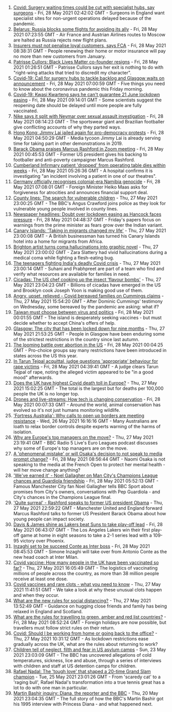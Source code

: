 1. [Covid: Surgery waiting times could be cut with specialist hubs, say surgeons](https://www.bbc.co.uk/news/health-57277793) - Fri, 28 May 2021 02:42:02 GMT - Surgeons in England want specialist sites for non-urgent operations delayed because of the pandemic.
2. [Belarus: Russia blocks some flights for avoiding its ally](https://www.bbc.co.uk/news/world-europe-57271949) - Fri, 28 May 2021 07:23:55 GMT - Air France and Austrian Airlines routes to Moscow are halted as Russia rejects new flight plans.
3. [Insurers must not penalise loyal customers, says FCA](https://www.bbc.co.uk/news/business-57270415) - Fri, 28 May 2021 08:38:31 GMT - People renewing their home or motor insurance will pay no more than new customers from January.
4. [Patrisse Cullors: Black Lives Matter co-founder resigns](https://www.bbc.co.uk/news/world-us-canada-57277777) - Fri, 28 May 2021 01:26:51 GMT - Patrisse Cullors says her exit is nothing to do with "right-wing attacks that tried to discredit my character".
5. [Covid-19: Call for surgery hubs to tackle backlog and Glasgow waits on announcement](https://www.bbc.co.uk/news/uk-57268390) - Fri, 28 May 2021 07:00:59 GMT - Five things you need to know about the coronavirus pandemic this Friday morning.
6. [Covid-19: Kwasi Kwarteng says he can't guarantee 21 June lockdown easing](https://www.bbc.co.uk/news/uk-57278879) - Fri, 28 May 2021 09:14:01 GMT - Some scientists suggest the reopening date should be delayed until more people are fully vaccinated.
7. [Nike says it split with Neymar over sexual assault investigation](https://www.bbc.co.uk/news/world-us-canada-57278258) - Fri, 28 May 2021 08:14:23 GMT - The sportswear giant and Brazilian footballer give conflicting accounts of why they parted ways.
8. [Hong Kong: Jimmy Lai jailed again for pro-democracy protests](https://www.bbc.co.uk/news/world-asia-china-57278062) - Fri, 28 May 2021 04:50:29 GMT - Media tycoon Jimmy Lai is already serving time for taking part in other demonstrations in 2019.
9. [Barack Obama praises Marcus Rashford in Zoom meeting](https://www.bbc.co.uk/news/education-57272039) - Fri, 28 May 2021 00:45:53 GMT - Former US president gives his backing to footballer and anti-poverty campaigner Marcus Rashford.
10. [Cumberland Infirmary patient 'dropped' from operating table dies within weeks](https://www.bbc.co.uk/news/uk-england-cumbria-57254855) - Fri, 28 May 2021 05:26:36 GMT - A hospital confirms it is investigating "an incident involving a patient in one of our theatres".
11. [Germany officially recognises colonial-era Namibia genocide](https://www.bbc.co.uk/news/world-europe-57279008) - Fri, 28 May 2021 07:08:01 GMT - Foreign Minister Heiko Maas asks for forgiveness for atrocities and announces financial support deal.
12. [County lines: The search for vulnerable children](https://www.bbc.co.uk/news/uk-57271269) - Thu, 27 May 2021 23:00:25 GMT - The BBC's Angus Crawford joins police as they look for vulnerable young people involved in county lines.
13. [Newspaper headlines: Doubt over lockdown easing as Hancock faces pressure](https://www.bbc.co.uk/news/blogs-the-papers-57277286) - Fri, 28 May 2021 04:48:37 GMT - Friday's papers focus on warnings from the prime minister as fears grow over the Indian variant.
14. [Canary Islands: 'Taking in migrants changed my life'](https://www.bbc.co.uk/news/world-europe-57272811) - Thu, 27 May 2021 23:00:08 GMT - A British businessman has turned his Canary Islands hotel into a home for migrants from Africa.
15. [Brighton artist turns coma hallucinations into graphic novel](https://www.bbc.co.uk/news/uk-england-sussex-57206923) - Thu, 27 May 2021 23:00:02 GMT - Zara Slattery had vivid hallucinations during a medical coma while fighting a flesh-eating bug.
16. [The teenagers fighting India's deadly Covid crisis](https://www.bbc.co.uk/news/world-57275106) - Thu, 27 May 2021 23:00:14 GMT - Suhani and Prabhpreet are part of a team who find and verify what resources are available for families in need.
17. [Cicadas: The US chef cooking up the insect 'flavour bombs'](https://www.bbc.co.uk/news/world-us-canada-57273056) - Thu, 27 May 2021 23:04:23 GMT - Billions of cicadas have emerged in the US and Brooklyn cook Joseph Yoon is making good use of them.
18. [Angry, upset, relieved - Covid bereaved families on Cummings claims](https://www.bbc.co.uk/news/uk-57271249) - Thu, 27 May 2021 15:54:20 GMT - After Dominic Cummings' testimony on Wednesday, some bereaved by the pandemic are asking: what if?
19. [Taiwan must choose between virus and politics](https://www.bbc.co.uk/news/world-asia-57246914) - Fri, 28 May 2021 00:01:55 GMT - The island is desperately seeking vaccines - but must decide whether to accept China's offers of help.
20. [Glasgow: The city that has been locked down for nine months](https://www.bbc.co.uk/news/uk-scotland-glasgow-west-57272876) - Thu, 27 May 2021 21:53:25 GMT - People in Glasgow have been enduring some of the strictest restrictions in the country since last autumn.
21. [The looming battle over abortion in the US](https://www.bbc.co.uk/news/world-us-canada-57208053) - Fri, 28 May 2021 00:04:25 GMT - Pro-choice groups say many restrictions have been introduced in states across the US this year.
22. [In Tarun Tejpal acquittal, judge questions 'appropriate' behaviour for rape victims](https://www.bbc.co.uk/news/world-asia-india-57266447) - Fri, 28 May 2021 04:39:41 GMT - A judge clears Tarun Tejpal of rape, noting the alleged victim appeared to be "in a good mood" afterwards.
23. [Does the UK have highest Covid death toll in Europe?](https://www.bbc.co.uk/news/57268471) - Thu, 27 May 2021 15:02:25 GMT - The total is the largest but for deaths per 100,000 people the UK is no longer top.
24. [Drones and live-streams: How tech is changing conservation](https://www.bbc.co.uk/news/newsbeat-57234398) - Fri, 28 May 2021 00:07:33 GMT - Around the world, animal conservation has evolved so it's not just humans monitoring wildlife.
25. ['Fortress Australia': Why calls to open up borders are meeting resistance](https://www.bbc.co.uk/news/world-australia-57224635) - Wed, 26 May 2021 16:16:16 GMT - Many Australians are loath to relax border controls despite experts warning of the harms of isolation.
26. [Why are Europe's top managers on the move?](https://www.bbc.co.uk/sport/football/57276759) - Thu, 27 May 2021 23:19:41 GMT - BBC Radio 5 Live's Euro Leagues podcast discusses why some of Europe's top managers are on the move.
27. [A 'phenomenal mistake' or will Osaka's decision to not speak to media prompt change?](https://www.bbc.co.uk/sport/tennis/57270276) - Fri, 28 May 2021 08:56:44 GMT - Naomi Osaka is not speaking to the media at the French Open to protect her mental health - will her move change anything?
28. ['We've earned it' - Noel Gallagher on Man City's Champions League chances and Guardiola friendship](https://www.bbc.co.uk/sport/football/57275565) - Fri, 28 May 2021 05:52:13 GMT - Famous Manchester City fan Noel Gallagher tells BBC Sport about promises from City's owners, conversations with Pep Guardiola - and City's chances in the Champions League final.
29. ['Quite surreal' - Rashford speaks to former US president Obama](https://www.bbc.co.uk/sport/football/57276599) - Thu, 27 May 2021 22:59:22 GMT - Manchester United and England forward Marcus Rashford talks to former US President Barack Obama about how young people can impact society.
30. [Davis & James shine as Lakers beat Suns to take play-off lead](https://www.bbc.co.uk/sport/basketball/57278777) - Fri, 28 May 2021 06:43:07 GMT - The Los Angeles Lakers win their first play-off game at home in eight seasons to take a 2-1 series lead with a 109-95 victory over Phoenix.
31. [Inzaghi set to be succeed Conte as Inter boss](https://www.bbc.co.uk/sport/football/57278785) - Fri, 28 May 2021 08:45:53 GMT - Simone Inzaghi will take over from Antonio Conte as the new head coach at Inter Milan.
32. [Covid vaccine: How many people in the UK have been vaccinated so far?](https://www.bbc.co.uk/news/health-55274833) - Thu, 27 May 2021 16:05:49 GMT - The logistics of vaccinating millions of people across the country, as more than 38 million people receive at least one dose.
33. [Covid vaccines and rare clots - what you need to know](https://www.bbc.co.uk/news/health-56674796) - Thu, 27 May 2021 11:41:51 GMT - We take a look at why these unusual clots happen and when they occur.
34. [What are the new rules for social distancing?](https://www.bbc.co.uk/news/uk-51506729) - Thu, 27 May 2021 13:52:49 GMT - Guidance on hugging close friends and family has being relaxed in England and Scotland.
35. [What are the rules for travelling to green, amber and red list countries?](https://www.bbc.co.uk/news/explainers-52544307) - Fri, 28 May 2021 08:52:24 GMT - Foreign holidays are now possible, but travellers must follow strict rules on their return.
36. [Covid: Should I be working from home or going back to the office?](https://www.bbc.co.uk/news/business-52567567) - Thu, 27 May 2021 10:31:12 GMT - As lockdown restrictions ease gradually across the UK, what are the rules about returning to work?
37. [Children tell of neglect, filth and fear in US asylum camps](https://www.bbc.co.uk/news/world-us-canada-57149721) - Sun, 23 May 2021 23:03:09 GMT - The BBC has uncovered allegations of cold temperatures, sickness, lice and abuse, through a series of interviews with children and staff at US detention camps for children.
38. [Rafael Nadal: The 'tough love' that shaped a 20-time Grand Slam champion](https://www.bbc.co.uk/sport/tennis/56090941) - Tue, 25 May 2021 23:01:26 GMT - From 'scaredy cat' to a 'raging bull', Rafael Nadal's transformation into a true tennis great has a lot to do with one man in particular.
39. [Martin Bashir inquiry: Diana, the reporter and the BBC](https://www.bbc.co.uk/news/uk-56680229) - Thu, 20 May 2021 23:04:35 GMT - The full story of how the BBC's Martin Bashir got his 1995 interview with Princess Diana - and what happened next.
